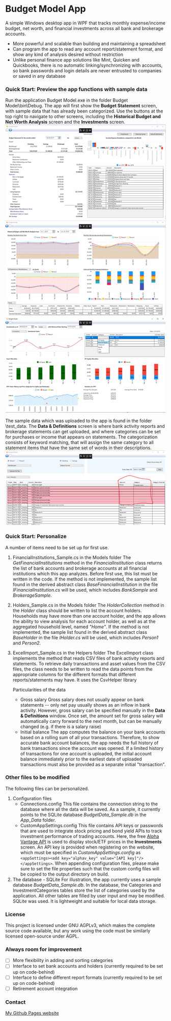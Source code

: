 # Budget Model App

A simple Windows desktop app in WPF that tracks monthly expense/income budget, net worth, and financial investments across all bank and brokerage accounts.  

- More powerful and scalable than building and maintaining a spreadsheet
- Can program the app to read any account report/statement format, and show any kind of analysis desired without restriction
- Unlike personal finance app solutions like Mint, Quicken and Quickbooks, there is no automatic linking/synchronizing with accounts, so bank passwords and login details are never entrusted to companies or saved in any database

### Quick Start: Preview the app functions with sample data
Run the application Budget Model.exe in the folder Budget Model\bin\Debug\. The app will first show the **Budget Statement** screen, with sample data that has already been categorized. Use the buttons at the top right to navigate to other screens, including the **Historical Budget and Net Worth Analysis** screen and the **Investments** screen.
![Budget Statement screen](/images/Main%20window.png)
![Budget Statement screen](/images/Historical%20Analysis%20-%20Net%20Worth,%20monthly%20savings,%20income,%20expenses.png)
![Budget Statement screen](/images/Investments%20analysis.png)

The sample data which was uploaded to the app is found in the folder \test_data.  The **Data & Definitions** screen is where bank activity reports and brokerage statements can get uploaded, and where categories can be set for purchases or income that appears on statements.  The categorization consists of keyword matching, that will assign the same category to all statement items that have the same set of words in their descriptions.
![Budget Statement screen](/images/Categorizing%20transaction%20items%20in%20accounts.png)

### Quick Start: Personalize 
A number of items need to be set up for first use.
1. FinancialInstitutions_Sample.cs in the Models folder
	The *GetFinancialInstitutions* method in the *FinancialInstitution* class returns the list of bank accounts and brokerage accounts at all financial institutions which this app analyzes. Before first use, this list must be written in the code.  If the method is not implemented, the sample list found in the derived abstract class *BaseFinancialInstitution* in the file  *IFinancialInstitution.cs* will be used, which includes *BankSample* and *BrokerageSample*. 
2. Holders_Sample.cs in the Models folder
	The *HolderCollection* method in the *Holder* class should be written to list the account holders.  Households may have more than one account holder, and the app allows the ability to view analysis for each account holder, as well as at the aggregated household level, named *"Home"*.  If the method is not implemented, the sample list found in the derived abstract class *BaseHolder* in the file  *IHolder.cs* will be used, which includes *Person1* and *Person2*. 
3. ExcelImport_Sample.cs in the Helpers folder
	The ExcelImport class implements the method that reads CSV files of bank activity reports and statements.  To retrieve daily transactions and asset values from the CSV files, the class needs to be written to read the data points from the appropriate columns for the different formats that different reports/statements may have.  It uses the CsvHelper library

	Particularities of the data
	- Gross salary
		Gross salary does not usually appear on bank statements -- only net pay usually shows as an inflow in bank activity. However, gross salary can be specified manually in the **Data & Definitions** window.  Once set, the amount set for gross salary will automatically carry forward to the next month, but can be manually changed (e.g. if there is a salary raise)
	- Initial balance
		The app computes the balance on your bank accounts based on a rolling sum of all your transactions.  Therefore, to show accurate bank account balances, the app needs the full history of bank transactions since the account was opened.  If a limited history of transactions for one account is uploaded, the initial account balance immediately prior to the earliest date of uploaded transactions must also be provided as a separate initial "transaction".

### Other files to be modified
The following files can be personalized.

1. Configuration files
	- Connections.config
		This file contains the connection string to the database where all the data will be saved.  As a sample, it currently points to the SQLite database *BudgetData_Sample.db* in the *App_Data* folder.
	- CustomAppSettings.config
		This file contains API keys or passwords that are used to integrate stock pricing and bond yield APIs to track investment performance of trading accounts.  Here, the free [Alpha Vantage API](https://www.alphavantage.co/) is used to display stock/ETF prices in the **Investments** screen.  An API key is provided when registering on the website, which must be specified in *CustomAppSettings.config* as `<appSettings><add key="alphav_key" value="[API key]"/></appSettings>`.
	When appending configuration files, please make sure to set the file properties such that the custom config files will be copied to the output directory on build. 
2. The database - SQLite
	For illustration, the app currently uses a sample database *BudgetData_Sample.db*.  In the database, the Categories and InvestmentCategories tables store the list of categories used by the application.  All other tables are filled by user input and may be modified. SQLite was used. It is lightweight and suitable for local data storage.
	
### License
This project is licensed under GNU AGPLv3, which makes the complete source code available, but any work using the code must be similarly licensed open-source under AGPL.

### Always room for improvement
- [ ] More flexibility in adding and sorting categories
- [ ] Interface to set bank accounts and holders (currently required to be set up on code-behind)
- [ ] Interface to define different report formats (currently required to be set up on code-behind)
- [ ] Retirement account integration

### Contact
[My Github Pages website](https://sharonchoong.github.io/)